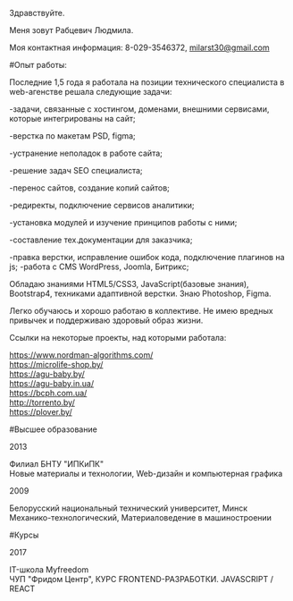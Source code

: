 Здравствуйте.

Меня зовут Рабцевич Людмила.

Моя контактная информация: 8-029-3546372, milarst30@gmail.com

#Опыт работы:

Последние 1,5 года я работала на позиции технического специалиста
в web-агенстве решала следующие задачи:

-задачи, связанные с хостингом, доменами, внешними сервисами, которые интегрированы на сайт;

-верстка по макетам PSD, figma;

-устранение неполадок в работе сайта;

-решение задач SEO специалиста;

-перенос сайтов, создание копий сайтов;

-редиректы, подключение сервисов аналитики;

-установка модулей и изучение принципов работы с ними;

-составление тех.документации для заказчика;

-правка верстки, исправление ошибок кода, подключение плагинов на js;
-работа с CMS WordPress, Joomla, Битрикс;

Обладаю знаниями HTML5/CSS3, JavaScript(базовые знания), Bootstrap4, 
техниками адаптивной верстки. Знаю Photoshop, Figma. 

Легко обучаюсь и хорошо работаю в коллективе. Не имею вредных привычек и поддерживаю здоровый образ жизни.

Ссылки на некоторые проекты, над которыми работала:

https://www.nordman-algorithms.com/<br>
https://microlife-shop.by/<br>
https://agu-baby.by/<br>
https://agu-baby.in.ua/<br>
https://bcph.com.ua/<br>
http://torrento.by/<br>
https://plover.by/<br>

#Высшее образование

2013

Филиал БНТУ "ИПКиПК"<br>
Новые материалы и технологии, Web-дизайн и компьютерная графика

2009

Белорусский национальный технический университет, Минск<br>
Механико-технологический, Материаловедение в машиностроении

#Курсы

2017

IT-школа Myfreedom<br>
ЧУП "Фридом Центр", КУРС FRONTEND-РАЗРАБОТКИ. JAVASCRIPT / REACT